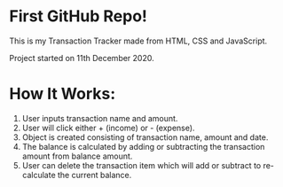 # First GitHub Repo!
This is my Transaction Tracker made from HTML, CSS and JavaScript.

Project started on 11th December 2020.

# How It Works:
1. User inputs transaction name and amount.
2. User will click either + (income) or - (expense).
3. Object is created consisting of transaction name, amount and date.
4. The balance is calculated by adding or subtracting the transaction amount from balance amount.
5. User can delete the transaction item which will add or subtract to re-calculate the current balance.